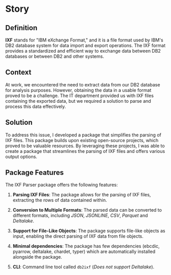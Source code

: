 # Story

## Definition

**IXF** stands for "IBM eXchange Format," and it is a file format used by IBM's
DB2 database system for data import and export operations. The IXF format
provides a standardized and efficient way to exchange data between DB2 databases
or between DB2 and other systems.

## Context

At work, we encountered the need to extract data from our DB2 database for
analysis purposes. However, obtaining the data in a usable format proved to be a
challenge. The IT department provided us with IXF files containing the exported
data, but we required a solution to parse and process this data effectively.

## Solution

To address this issue, I developed a package that simplifies the parsing of IXF
files. This package builds upon existing open-source projects, which proved to
be valuable resources. By leveraging these projects, I was able to create a
package that streamlines the parsing of IXF files and offers various output
options.

## Package Features

The IXF Parser package offers the following features:

1. **Parsing IXF Files**: The package allows for the parsing of IXF files,
   extracting the rows of data contained within.

2. **Conversion to Multiple Formats**: The parsed data can be converted to
   different formats, including _JSON_, _JSONLINE_, _CSV_, _Parquet_ and
   _Deltalake_.

3. **Support for File-Like Objects**: The package supports file-like objects as
   input, enabling the direct parsing of IXF data from file objects.

4. **Minimal dependencies**: The package has few dependencies (ebcdic, pyarrow,
   deltalake, chardet, typer) which are automatically installed alongside the
   package.

5. **CLI**: Command line tool called `db2ixf` (_Does not support Deltalake_).